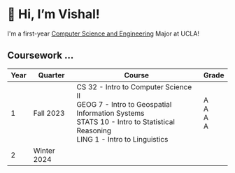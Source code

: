 # 👋 Hi, I’m Vishal! 
I'm a first-year [Computer Science and Engineering]([url](https://catalog.registrar.ucla.edu/major/2023/ComputerScienceandEngineeringBS)https://catalog.registrar.ucla.edu/major/2023/ComputerScienceandEngineeringBS) Major at UCLA! 

## Coursework ... 
| Year | Quarter | Course | Grade | 
| ---- | ------- | ------ | ----- |
|  1   | Fall 2023 | CS 32 - Intro to Computer Science II <br> GEOG 7 - Intro to Geospatial Information Systems <br> STATS 10 - Intro to Statistical Reasoning <br> LING 1 - Intro to Linguistics | A <br> A <br> A <br> A |
|  2   | Winter 2024 |  |   | 
